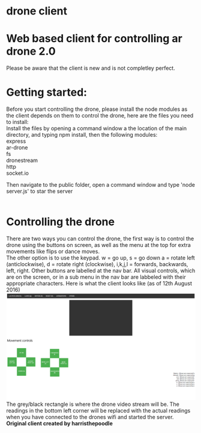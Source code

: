 # drone client
# Web based client for controlling ar drone 2.0
Please be aware that the client is new and is not completley perfect.
# Getting started:
Before you start controlling the drone, please install the node modules as the client depends on them to control the drone, here are the files you need to install:<br>
Install the files by opening a command window a the location of the main directory, and typing npm install, then the following modules:<br>
express<br>
ar-drone<br>
fs<br>
dronestream <br>
http <br>
socket.io <br>

Then navigate to the public folder, open a command window and type 'node server.js' to star the server<br><br>

# Controlling the drone
There are two ways you can control the drone, the first way is to control the drone using the buttons on screen, as well as the menu at the top for extra movements like flips or dance moves.<br>
The other option is to use the keypad. w = go up, s = go down a = rotate left (anticlockwise), d = rotate right (clockwise), i,k,j,l = forwards, backwards, left, right. Other buttons are labelled at the nav bar. All visual controls, which are on the screen, or in a sub menu in the nav bar are labbeled with their appropriate characters. Here is what the client looks like (as of 12th August 2016)
<br>
<img src="https://github.com/harristhepoodle/drone-client/blob/master/Untitled.png"></img>
<br>
The grey/black rectangle is where the drone video stream will be. The readings in the bottom left corner will be replaced with the actual readings when you have connected to the drones wifi and started the server.
<br>
<strong>Original client created by harristhepoodle</strong>
